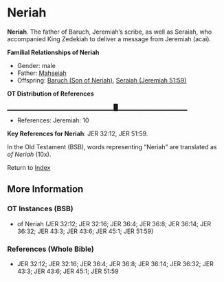 # Neriah
**Neriah**. 
The father of Baruch, Jeremiah’s scribe, as well as Seraiah, who accompanied King Zedekiah to deliver a message from Jeremiah (acai). 




**Familial Relationships of Neriah**


* Gender: male
* Father: [Mahseiah](Mahseiah.md)
* Offspring: [Baruch (Son of Neriah)](Baruch.4.md), [Seraiah (Jeremiah 51:59)](Seraiah.8.md)


**OT Distribution of References**

▁▁▁▁▁▁▁▁▁▁▁▁▁▁▁▁▁▁▁▁▁▁▁█▁▁▁▁▁▁▁▁▁▁▁▁▁▁▁
* References: Jeremiah: 10



**Key References for Neriah**: 
JER 32:12, JER 51:59. 


In the Old Testament (BSB), words representing “Neriah” are translated as 
*of Neriah* (10x). 




Return to [Index](00-Index.md)

## More Information

### OT Instances (BSB)

* of Neriah (JER 32:12; JER 32:16; JER 36:4; JER 36:8; JER 36:14; JER 36:32; JER 43:3; JER 43:6; JER 45:1; JER 51:59)



### References (Whole Bible)

* JER 32:12; JER 32:16; JER 36:4; JER 36:8; JER 36:14; JER 36:32; JER 43:3; JER 43:6; JER 45:1; JER 51:59



